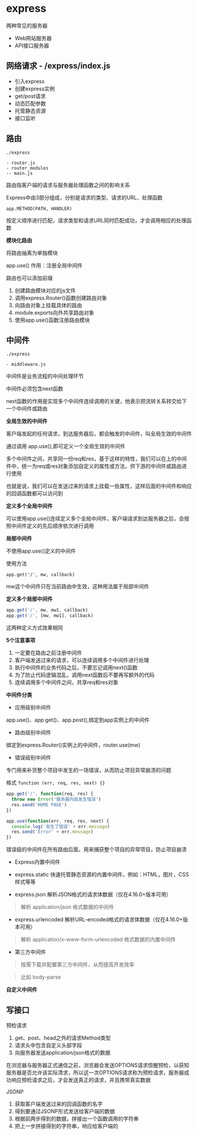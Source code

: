 # express

两种常见的服务器
- Web网站服务器
- API接口服务器

## 网络请求 - /express/index.js

 - 引入express
 - 创建express实例
 - get/post请求
 - 动态匹配参数
 - 托管静态资源
 - 接口监听

## 路由 

```
./express

- router.js
- router_modules
-- main.js
```



路由指客户端的请求与服务器处理函数之间的影响关系

Express中由3部分组成，分别是请求的类型、请求的URL、处理函数

`app.METHOD(PATH, HANDLER)`

按定义顺序进行匹配，请求类型和请求URL同时匹配成功，才会调用相应的处理函数

**模块化路由**

将路由抽离为单独模块

app.use() 作用：注册全局中间件

路由也可以添加前缀

1. 创建路由模块对应的js文件
2. 调用express.Router()函数创建路由对象
3. 向路由对象上挂载具体的路由
4. module.exports向外共享路由对象
5. 使用app.use()函数注册路由模块

## 中间件

```
./express

- middleware.js

```

中间件是业务流程的中间处理环节

中间件必须包含next函数

next函数的作用是实现多个中间件连续调用的关键，他表示把流转关系转交给下一个中间件或路由

**全局生效的中间件**

客户端发起的任何请求，到达服务器后，都会触发的中间件，叫全局生效的中间件

通过调用 app.use(),即可定义一个全局生效的中间件

多个中间件之间，共享同一份req和res，基于这样的特性，我们可以在上的中间件中，统一为req或res对象添加自定义的属性或方法，供下游的中间件或路由进行使用

也就是说，我们可以在发送过来的请求上挂载一些属性，这样后面的中间件和响应的回调函数都可以访问到

**定义多个全局中间件**

可以使用app.use()连续定义多个全局中间件，客户端请求到达服务器之后，会按照中间件定义的先后顺序依次进行调用

**局部中间件**

不使用app.use()定义的中间件

使用方法

```
app.get('/', mw, callback)
```

mw这个中间件只在当前路由中生效，这种用法属于局部中间件

**定义多个局部中间件**

```js
app.get('/', mw, mw1, callback)
app.get('/', [mw, mw1], callback)
```

这两种定义方式效果相同

**5个注意事项**

1. 一定要在路由之前注册中间件
2. 客户端发送过来的请求，可以连续调用多个中间件进行处理
3. 执行中间件的业务代码之后，不要忘记调用next()函数
4. 为了防止代码逻辑混乱，调用next函数后不要再写额外的代码
5. 连续调用多个中间件之间，共享req和res对象

**中间件分类**

- 应用级别中间件

app.use()、app.get()、app.post(),绑定到app实例上的中间件

- 路由级别中间件

绑定到express.Router()实例上的中间件，router.use(mw)

- 错误级别中间件

专门用来补货整个项目中发生的一场错误，从而防止项目异常崩溃的问题

格式 `function (err, req, res, next) {}`

```js
app.get('/', function(req, res) {
  throw new Error('服务器内部发生错误')
  res.send('HOME PAGE')
})

app.use(function(err, req, res, next) {
  console.log('发生了错误' + err.message)
  res.send('Error' + err.message)
})
```

错误级的中间件在所有路由后面，用来捕获整个项目的异常项目，防止项目崩溃

- Express内置中间件

 - express.static 快速托管静态资源的内置中间件，例如：HTML，图片，CSS样式等等
 - express.json 解析JSON格式的请求体数据（仅在4.16.0+版本可用）
 > 解析 application/json 格式数据的中间件
 - express.urlencoded 解析URL-encoded格式的请求体数据（仅在4.16.0+版本可用）
 > 解析 application/x-www-form-urlencoded 格式数据的内置中间件
- 第三方中间件
 > 按需下载并配置第三方中间件，从而提高开发效率
 
 > 比如 body-parse

**自定义中间件**





## 写接口

预检请求

1. get、post、head之外的请求Method类型
2. 请求头中包含自定义头部字段
3. 向服务器发送application/json格式的数据

在浏览器与服务器正式通信之前，浏览器会发送OPTIONS请求惊醒预检，以获知服务器是否允许该实际清求，所以这一次OPTIONS请求称为预检请求，服务器成功响应预检请求之后，才会发送真正的请求，并且携带真实数据


JSONP

1. 获取客户端发送过来的回调函数的名字
2. 得到要通过JSONP形式发送给客户端的数据
3. 根据前两步得到的数据，拼接出一个函数调用的字符串
4. 把上一步拼接得到的字符串，响应给客户端的<script>标签进行解析执行


# MySQL

1. 安装MySQL
2. 安装MySQLWorkbench 可视化数据库管理工具
3. 创建数据库
4. 创建表
5. 表内字段


## 表内字段

DataType数据类型

int 整数
varchar(len)  字符串
tinyint(1)  布尔值  0/1

字符的特殊标识
PK  主键
NN  非空
UQ  唯一
UN  
Binary
ZF
AI  值自动增长
Generated
Default/Expression  默认值